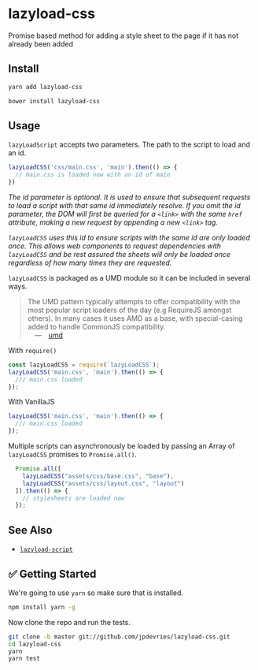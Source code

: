 # lazyload-css
Promise based method for adding a style sheet to the page if it has not already been added

## Install

```bash
yarn add lazyload-css
```

```bash
bower install lazyload-css
```

## Usage

`lazyLoadScript` accepts two parameters. The path to the script to load and an id.

```js
lazyLoadCSS('css/main.css', 'main').then(() => {
  // main.css is loaded now with an id of main
})
```
_The id parameter is optional. It is used to ensure that subsequent requests to load a script with that same id immediately resolve. If you omit the id parameter, the DOM will first be queried for a `<link>` with the same `href` attribute, making a new request by appending a new `<link>` tag._

_`lazyLoadCSS` uses this id to ensure scripts with the same id are only loaded once. This allows web components to request dependencies with `lazyLoadCSS` and be rest assured the sheets will only be loaded once regardless of how many times they are requested._

`lazyLoadCSS` is packaged as a UMD module so it can be included in several ways.

> The UMD pattern typically attempts to offer compatibility with the most popular script loaders of the day (e.g RequireJS amongst others). In many cases it uses AMD as a base, with special-casing added to handle CommonJS compatibility.  
&emsp;&mdash;&emsp;[umd](https://github.com/umdjs/umd)

With `require()`  
```js
const lazyLoadCSS = require(`lazyLoadCSS`);
lazyLoadCSS('main.css', 'main').then(() => {
  /// main.css loaded
});

```

With VanillaJS
```js
lazyLoadCSS('main.css', 'main').then(() => {
  /// main.css loaded
});
```

Multiple scripts can asynchronously be loaded by passing an Array of `lazyLoadCSS` promises to `Promise.all()`.

```js
  Promise.all([
    lazyLoadCSS("assets/css/base.css", "base"),
    lazyLoadCSS("assets/css/layout.css", "layout")
  ]).then(() => {
    // stylesheets are loaded now
  });
```


## See Also
 - [`lazyload-script`](https://github.com/jpdevries/lazyload-script/#lazyload-script)

## ✅ Getting Started
We're going to use `yarn` so make sure that is installed.

```bash
npm install yarn -g
```

Now clone the repo and run the tests.

```bash
git clone -b master git://github.com/jpdevries/lazyload-css.git
cd lazyload-css
yarn
yarn test
```
